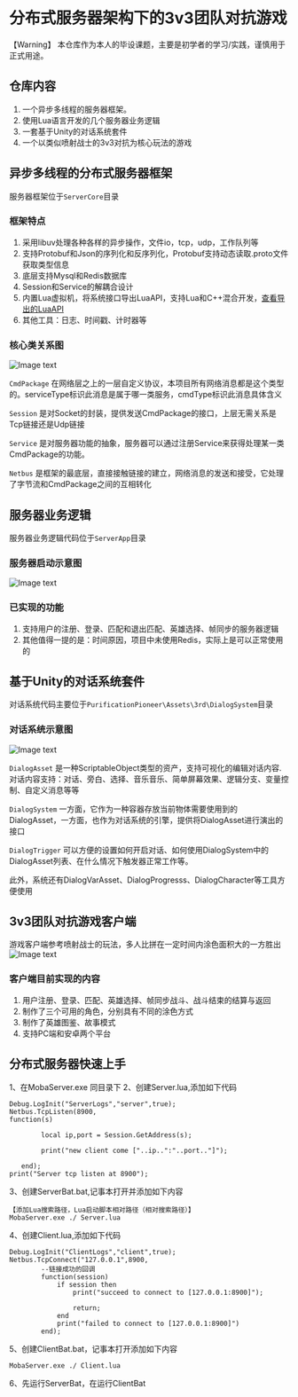 # 分布式服务器架构下的3v3团队对抗游戏

【Warning】 本仓库作为本人的毕设课题，主要是初学者的学习/实践，谨慎用于正式用途。

## 仓库内容

1. 一个异步多线程的服务器框架。
2. 使用Lua语言开发的几个服务器业务逻辑
3. 一套基于Unity的对话系统套件
4. 一个以类似喷射战士的3v3对抗为核心玩法的游戏

## 异步多线程的分布式服务器框架

服务器框架位于`ServerCore`目录

### 框架特点

1. 采用libuv处理各种各样的异步操作，文件io，tcp，udp，工作队列等
2. 支持Protobuf和Json的序列化和反序列化，Protobuf支持动态读取.proto文件获取类型信息
3. 底层支持Mysql和Redis数据库
4. Session和Service的解耦合设计
5. 内置Lua虚拟机，将系统接口导出LuaAPI，支持Lua和C++混合开发，[查看导出的LuaAPI](https://github.com/ZerlenZhang/distributed-architecture-of-moba-game-server/wiki/Lua%E6%8E%A5%E5%8F%A3%E6%8C%87%E5%BC%95)
6. 其他工具：日志、时间戳、计时器等

### 核心类关系图
![Image text](https://github.com/ZerlenZhang/distributed-architecture-of-moba-game-server/raw/master/Images/UML_1.png)

`CmdPackage` 在网络层之上的一层自定义协议，本项目所有网络消息都是这个类型的。serviceType标识此消息是属于哪一类服务，cmdType标识此消息具体含义

`Session` 是对Socket的封装，提供发送CmdPackage的接口，上层无需关系是Tcp链接还是Udp链接

`Service` 是对服务器功能的抽象，服务器可以通过注册Service来获得处理某一类CmdPackage的功能。

`Netbus` 是框架的最底层，直接接触链接的建立，网络消息的发送和接受，它处理了字节流和CmdPackage之间的互相转化

## 服务器业务逻辑
服务器业务逻辑代码位于`ServerApp`目录

### 服务器启动示意图
![Image text](https://github.com/ZerlenZhang/distributed-architecture-of-moba-game-server/raw/master/Images/bushu.png)

### 已实现的功能
1. 支持用户的注册、登录、匹配和退出匹配、英雄选择、帧同步的服务器逻辑
2. 其他值得一提的是：时间原因，项目中未使用Redis，实际上是可以正常使用的

## 基于Unity的对话系统套件
对话系统代码主要位于`PurificationPioneer\Assets\3rd\DialogSystem`目录

### 对话系统示意图
![Image text](https://github.com/ZerlenZhang/distributed-architecture-of-moba-game-server/raw/master/Images/DialogStructure.png)

`DialogAsset` 是一种ScriptableObject类型的资产，支持可视化的编辑对话内容. 对话内容支持：对话、旁白、选择、音乐音乐、简单屏幕效果、逻辑分支、变量控制、自定义消息等等

`DialogSystem` 一方面，它作为一种容器存放当前物体需要使用到的DialogAsset，一方面，也作为对话系统的引擎，提供将DialogAsset进行演出的接口

`DialogTrigger` 可以方便的设置如何开启对话、如何使用DialogSystem中的DialogAsset列表、在什么情况下触发器正常工作等。

此外，系统还有DialogVarAsset、DialogProgresss、DialogCharacter等工具方便使用

## 3v3团队对抗游戏客户端

游戏客户端参考喷射战士的玩法，多人比拼在一定时间内涂色面积大的一方胜出
![Image text](https://github.com/ZerlenZhang/distributed-architecture-of-moba-game-server/raw/master/Images/Client.png)

### 客户端目前实现的内容
1. 用户注册、登录、匹配、英雄选择、帧同步战斗、战斗结束的结算与返回
2. 制作了三个可用的角色，分别具有不同的涂色方式
3. 制作了英雄图鉴、故事模式
4. 支持PC端和安卓两个平台


## 分布式服务器快速上手
1、在MobaServer.exe 同目录下
2、创建Server.lua,添加如下代码
~~~
Debug.LogInit("ServerLogs","server",true);
Netbus.TcpListen(8900,
function(s)      
    
        local ip,port = Session.GetAddress(s);
   
        print("new client come ["..ip..":"..port.."]");
 
   end);
print("Server tcp listen at 8900");
~~~
3、创建ServerBat.bat,记事本打开并添加如下内容
~~~
【添加Lua搜索路径，Lua启动脚本相对路径（相对搜索路径）】
MobaServer.exe ./ Server.lua
~~~
4、创建Client.lua,添加如下代码
~~~
Debug.LogInit("ClientLogs","client",true);
Netbus.TcpConnect("127.0.0.1",8900,
		--链接成功的回调
        function(session)
            if session then
                print("succeed to connect to [127.0.0.1:8900]");
                
                return;
            end
            print("failed to connect to [127.0.0.1:8900]")
        end);
~~~
5、创建ClientBat.bat，记事本打开添加如下内容
~~~
MobaServer.exe ./ Client.lua
~~~
6、先运行ServerBat，在运行ClientBat

